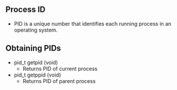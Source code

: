 ## Process ID
- PID is a unique number that identifies each running process in an operating system.

## Obtaining PIDs
- $\text{pid\_t getpid (void)}$
	- Returns PID of current process
- $\text{pid\_t getppid (void)}$
	- Returns PID of parent process